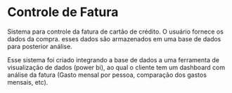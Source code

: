 # Controle de Fatura
 
Sistema para controle da fatura de cartão de crédito.
O usuário fornece os dados da compra. esses dados são armazenados em uma base de dados para posterior análise.

Esse sistema foi criado integrando a base de dados a uma ferramenta de visualização de dados (power bi), ao qual o cliente tem um dashboard com análise da fatura (Gasto mensal por pessoa, comparação dos gastos mensais, etc).